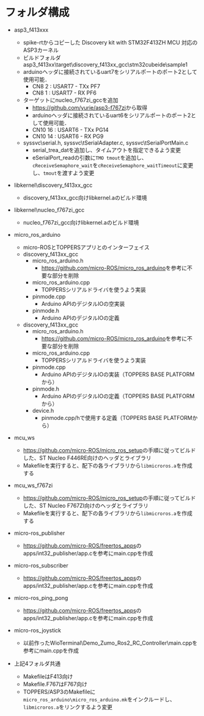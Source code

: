 # フォルダ構成

- asp3_f413xxx
  - spike-rtからコピーした Discovery kit with STM32F413ZH MCU 対応のASP3カーネル
  - ビルドフォルダ asp3_f413xx\target\discovery_f413xx_gcc\stm32cubeide\sample1
  - arduinoヘッダに接続されているuart7をシリアルポートのポート2として使用可能．
    - CN8 2 : USART7 - TXx PF7
    - CN8 1 : USART7 - RX  PF6
  - ターゲットにnucleo_f767zi_gccを追加
    - <https://github.com/yurie/asp3-f767zi>から取得
    - arduinoヘッダに接続されているuart6をシリアルポートのポート2として使用可能．
    - CN10 16 : USART6 - TXx PG14
    - CN10 14 : USART6 - RX  PG9
  - syssvc\serial.h, syssvc\tSerialAdapter.c, syssvc\tSerialPortMain.c
    - serial_trea_datを追加し、タイムアウトを指定できるよう変更
    - eSerialPort_readの引数に`TMO tmout`を追加し、`cReceiveSemaphore_wait`を`cReceiveSemaphore_waitTimeout`に変更し、`tmout`を渡すよう変更

- libkernel\discovery_f413xx_gcc
  - discovery_f413xx_gcc向けlibkernel.aのビルド環境

- libkernel\nucleo_f767zi_gcc
  - nucleo_f767zi_gcc向けlibkernel.aのビルド環境

- micro_ros_arduino
  - micro-ROSとTOPPERSアプリとのインターフェイス
  - discovery_f413xx_gcc
    - micro_ros_arduino.h
      - <https://github.com/micro-ROS/micro_ros_arduino>を参考に不要な部分を削除
    - micro_ros_arduino.cpp
      - TOPPERSシリアルドライバを使うよう実装
    - pinmode.cpp
      - Arduino APIのデジタルIOの空実装
    - pinmode.h
      - Arduino APIのデジタルIOの定義
  - discovery_f413xx_gcc
    - micro_ros_arduino.h
      - <https://github.com/micro-ROS/micro_ros_arduino>を参考に不要な部分を削除
    - micro_ros_arduino.cpp
      - TOPPERSシリアルドライバを使うよう実装
    - pinmode.cpp
      - Arduino APIのデジタルIOの実装（TOPPERS BASE PLATFORMから）
    - pinmode.h
      - Arduino APIのデジタルIOの定義（TOPPERS BASE PLATFORMから）
    - device.h
      - pinmode.cpp/hで使用する定義（TOPPERS BASE PLATFORMから）

- mcu_ws
  - <https://github.com/micro-ROS/micro_ros_setup>の手順に従ってビルドした、ST Nucleo F446RE向けのヘッダとライブラリ
  - Makefileを実行すると、配下の各ライブラリから`libmicroros.a`を作成する
- mcu_ws_f767zi
  - <https://github.com/micro-ROS/micro_ros_setup>の手順に従ってビルドした、ST Nucleo F767ZI向けのヘッダとライブラリ
  - Makefileを実行すると、配下の各ライブラリから`libmicroros.a`を作成する

- micro-ros_publisher
  - <https://github.com/micro-ROS/freertos_apps>のapps/int32_publisher/app.cを参考にmain.cppを作成
- micro-ros_subscriber
  - <https://github.com/micro-ROS/freertos_apps>のapps/int32_publisher/app.cを参考にmain.cppを作成
- micro-ros_ping_pong
  - <https://github.com/micro-ROS/freertos_apps>のapps/int32_publisher/app.cを参考にmain.cppを作成
- micro-ros_joystick
  - 以前作ったWioTerminal\Demo_Zumo_Ros2_RC_Controller\main.cppを参考にmain.cppを作成
- 上記4フォルダ共通
  - MakefileはF413向け
  - Makefile.F767はF767向け
  - TOPPERS/ASP3のMakefileに`micro_ros_arduino\micro_ros_arduino.mk`をインクルードし、`libmicroros.a`をリンクするよう変更
